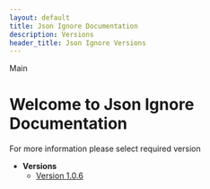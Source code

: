 ```yaml
---
layout: default
title: Json Ignore Documentation
description: Versions
header_title: Json Ignore Versions
---
```


Main

# Welcome to Json Ignore Documentation
For more information please select required version

* **Versions**
  * [Version 1.0.6](1.0.6/index.MD)
